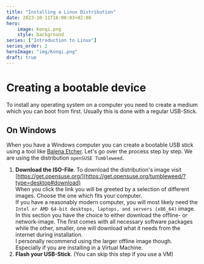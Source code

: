 ```yaml
---
title: "Installing a Linux Distribution"
date: 2023-10-11T16:00:03+02:00
hero:
    image: konqi.png
    style: background
series: ["Introduction to Linux"]
series_order: 2
heroImage: "img/Konqi.png"
draft: true
---
```


# Creating a bootable device

To install any operating system on a computer you need to create a medium which you can boot from first.
Usually this is done with a regular USB-Stick.

## On Windows

When you have a Windows computer you can create a bootable USB stick using a tool like
[Balena Etcher](https://etcher.balena.io/url). Let's go over the process step by step. We are using the distribution
`openSUSE Tumbleweed`.

1. **Download the ISO-File**. To download the distribution's image visit [https://get.opensuse.org/](https://get.opensuse.org/tumbleweed/?type=desktop#download)<br>
   When you click the link you will be greeted by a selection of different images. Choose the one which fits your computer.<br>
   If you have a reasonably modern computer, you will most likely need the `Intel or AMD 64-bit desktops, laptops, and servers (x86_64)` image.<br>
   In this section you have the choice to either download the offline- or network-image. The first comes with all
   necessary software packages while the other, smaller, one will download what it needs from the internet during installation.<br>
   I personally recommend using the larger offline image though. Especially if you are installing in a Virtual Machine.
2. **Flash your USB-Stick**. (You can skip this step if you use a VM)